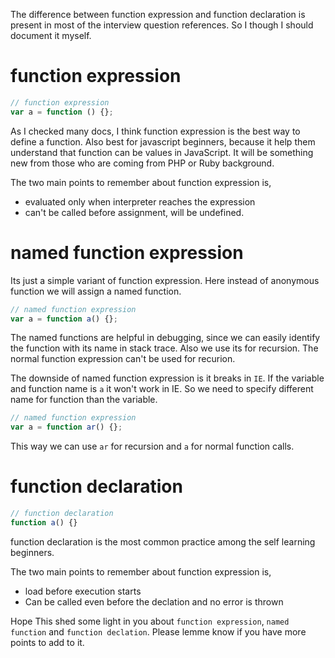 <!--


---
 "JavaScript: function expression and declaration"
excerpt: "JavaScript: function expression, named function expression and declaration"
date: 2014-12-10 00:00:00 IST
updated: 2014-12-10 00:00:00 IST
categories: javascript
---

-->
<!DOCTYPE html>
<html>

<head>
  <title>basic-git-workflow</title>
  <meta charset="utf-8">
  <meta name="viewport" content="width=device-width, initial-scale=1.0">


  <link rel="stylesheet" href="./css/bootstrap.css">
  <link rel="stylesheet" href="./css/bootstrap.grid.css">
  <link rel="stylesheet" href="./css/bootstrap.min.css">
  <link rel="stylesheet" href="./css/bootstrap-reboot.min.css">
  <link rel="stylesheet" href="./css/bootstrap.css.map">
  <link rel="stylesheet" href="./css/blog-home.css">
  <link rel="stylesheet" href="./css/prism.css">
  <script async defer src="./css/prism.js"></script>
</head>

<body>

The difference between function expression and function declaration is present in most of the interview question references. So I though I should document it myself.

# <a class="anchor" name="function-expression" href="#function-expression"><i class="anchor-icon"></i></a>function expression

```js
// function expression
var a = function () {};
```

As I checked many docs, I think function expression is the best way to define a function. Also best for javascript beginners, because it help them understand that function can be values in JavaScript. It will be something new from those who are coming from PHP or Ruby background.

The two main points to remember about function expression is,

- evaluated only when interpreter reaches the expression
- can't be called before assignment, will be undefined.

# <a class="anchor" name="named-function-expression" href="#named-function-expression"><i class="anchor-icon"></i></a>named function expression

Its just a simple variant of function expression. Here instead of anonymous function we will assign a named function.

```js
// named function expression
var a = function a() {};
```

The named functions are helpful in debugging, since we can easily identify the function with its name in stack trace. Also we use its for recursion. The normal function expression can't be used for recurion.

The downside of named function expression is it breaks in `IE`. If the variable and function name is `a` it won't work in IE. So we need to specify different name for function than the variable.

```js
// named function expression
var a = function ar() {};
```

This way we can use `ar` for recursion and `a` for normal function calls.

# <a class="anchor" name="function declaration" href="#function declaration"><i class="anchor-icon"></i></a>function declaration

```js
// function declaration
function a() {}
```

function declaration is the most common practice among the self learning beginners.

The two main points to remember about function expression is,

- load before execution starts
- Can be called even before the declation and no error is thrown

Hope This shed some light in you about `function expression`, `named function` and `function declation`. Please lemme know if you have more points to add to it.
